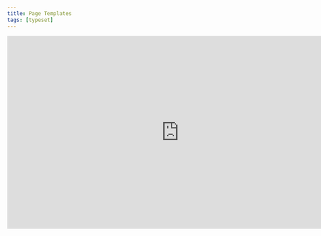 ```yaml
---
title: Page Templates
tags: [typeset]
---
```

 
<html><body><section data-type="chapter" class="hsecchapter" data-hederis-type="hsecchapter" id="typeset-master-pages" data-pi-attrs="id: typeset-master-pages; data-tags: typeset;" role="doc-chapter" data-tags="typeset" data-author-name=" " data-book-title=" " title="Page Templates"><iframe width="800" height="450" src="https://www.youtube.com/embed/OVFvTesq8-E" frameborder="0" allow="accelerometer;" autoplay="" encrypted-media="" gyroscope="" picture-in-picture="" allowfullscreen="" id="pWvV9s9hs"/><p data-embedded-html="true" id="pZhAPple4">INTENTIONALLY BLANK</p><p class="hblkp" data-hederis-type="hblkp" id="pXEg1vQsA">Page templates control the general layout of all the different sections in your book. This is different from a book&#8217;s design template: a design template includes design instructions for all the paragraphs and elements in your book, as well as the running content, margin widths, and so on. Page templates, however,  determine only the page margins, where the running headers and footers go and what kind of content should appear in them, and how to format that text. Page templates are just one part of a book&#8217;s design template.</p><p class="hblkp" data-hederis-type="hblkp" id="puNw1NxIU">You can configure 5 different page templates: chapters, 2 types of frontmatter, backmatter, and parts. While these page templates are applied to certain types of sections by default, you can change the page template that is used in any section, in the Sections &amp; Text toolset.</p><aside class="hwprbox box" data-hederis-type="hwprbox" id="p4ckUWcCt" data-type="sidebar"><p class="hblktype" data-hederis-type="hblktype" id="pUjz8SSWT">Note</p><p class="hblkp" data-hederis-type="hblkp" id="pVWjwkN4L">We include two types of frontmatter page templates because books will often have certain frontmatter&#8212;like title pages and copyright pages&#8212;that needs a different page layout (e.g., reduced top margin height, or removing all the content from the running headers and footers). </p></aside><p class="hblkp" data-hederis-type="hblkp" id="pEfm4vtWD">Each type of page template has 4 pages that can be configured:</p><ol class="hwprnumlist" data-hederis-type="hwprnumlist" id="pW5yEuqZz"><li class="hblkoli" data-hederis-type="hblkoli" id="lizKigx6M9"><p class="hblkoli" data-hederis-type="hblklip" id="ptGxVthi9"><strong data-hederis-type="hspanstrong" id="plzEUPhWD">The first page of the section: </strong>You can change the top and bottom margins for the first page of the section, or change the running header and footer content. For example, you might choose to insert just the page number at the bottom of the first page, and then to include full running headers and footers on your recto and verso pages.</p></li><li class="hblkoli" data-hederis-type="hblkoli" id="liJ2erM4TU"><p class="hblkoli" data-hederis-type="hblklip" id="psm9rYDxn"><strong class="hspanstrong" data-hederis-type="hspanstrong" id="pgg1gaA0x">Recto and verso pages: </strong>These are the main content pages of your section, and this is also where you set the inside and outside margins that will be applied to all the pages in your section (including first and blank pages).</p></li><li class="hblkoli" data-hederis-type="hblkoli" id="likRFd38Ro"><p class="hblkoli" data-hederis-type="hblklip" id="pHy0KcyLm"><strong class="hspanstrong" data-hederis-type="hspanstrong" id="pQoVrtt4g">Blank pages: </strong>Sometimes a section will include pages that don&#8217;t include any book content&#8212;for example, if this section ends on a recto page, but the next section is required to also start on a recto page, then an extra blank verso page will be added to the end of the first section. In these cases, you can choose to suppress the running header and footer content, or have different running headers and footers appear.</p></li></ol><p class="hblkp" data-hederis-type="hblkp" id="p4ZyBSIne">Running headers and footers can consist of text content, or use our built-in variables. To add text to your running headers or footers:</p><ol class="hwprnumlist" data-hederis-type="hwprnumlist" id="pQ2BPDC6W"><li class="hblkoli" data-hederis-type="hblkoli" id="liXyZ7r4DU"><p class="hblkoli" data-hederis-type="hblklip" id="pbMbOQjWW">Click the margin area that you want to add content to.</p></li><li class="hblkoli" data-hederis-type="hblkoli" id="lixqxcLB6S"><p class="hblkoli" data-hederis-type="hblklip" id="ppcf2Jcsv">Click inside the text box, and type an opening quotation mark (&#8220;).</p></li><li class="hblkoli" data-hederis-type="hblkoli" id="li41pz67RC"><p class="hblkoli" data-hederis-type="hblklip" id="pzmLnJa9N">Now type the text that you want to appear, and then type a closing quotation mark (&#8221;).</p></li><li class="hblkoli" data-hederis-type="hblkoli" id="liu951xveN"><p class="hblkoli" data-hederis-type="hblklip" id="pb61ALtEE">Finally, press the Enter or Return key. Your text will appear as a gray bubble. To remove your typed text, simply press the X immediately to the right of the gray bubble.</p></li></ol><p class="hblkp" data-hederis-type="hblkp" id="pSsC188nh">Variables let you insert dynamic content that is pulled right from your book text, like the most recent chapter title, the book title, or the author name. You can also insert a variable to dynamically add the up-to-date page number. To include a variable, simply click on it and it will appear in the text box as a green bubble.</p><figure class="hwprfig" data-hederis-type="hwprfig" id="piujDbSmI"><img data-hederis-type="hblkimg" class="hblkimg" id="pfSXTjAuh" src="runheadfoot.png" data-img-src="runheadfoot.png"/><p class="hblkcaption" data-hederis-type="hblkcaption" id="p5vok78p0">This example shows a running footer that uses our built-in Page Number variable, and a running header with text content.</p></figure><p class="hblkp" data-hederis-type="hblkp" id="pejTTrIdp">You can also combine text and variables, by following the same steps above for each type of content you want to include.</p></section></body></html>
